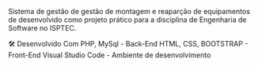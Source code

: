 Sistema de gestão de gestão de montagem e reaparção de equipamentos de  desenvolvido como projeto prático para a disciplina de Engenharia de Software no ISPTEC.

🛠️ Desenvolvido Com
PHP, MySql  - Back-End
HTML, CSS, BOOTSTRAP - Front-End
Visual Studio Code - Ambiente de desenvolvimento
